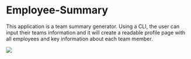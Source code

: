 # Employee-Summary

This application is a team summary generator. Using a CLI, the user can input their teams information and it will create a readable profile page with all employees and key information about each team member. 


![](https://drive.google.com/file/d/1nkpOLT_Ac5I6Dr-1RxkbwyRjUFn3IElH/view)